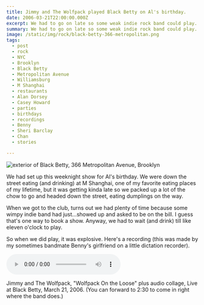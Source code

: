 ```yaml
---
title: Jimmy and The Wolfpack played Black Betty on Al's birthday.
date: 2006-03-21T22:00:00.000Z
excerpt: We had to go on late so some weak indie rock band could play. That was a bad idea on the club's part.
summary: We had to go on late so some weak indie rock band could play. That was a bad idea on the club's part.
image: /static/img/rock/black-betty-366-metropolitan.png
tags:
  - post
  - rock
  - NYC
  - Brooklyn
  - Black Betty
  - Metropolitan Avenue
  - Williamsburg
  - M Shanghai
  - restaurants
  - Alan Dorsey
  - Casey Howard
  - parties
  - birthdays
  - recordings
  - Benny
  - Sheri Barclay
  - Chan
  - stories

---
```


![exterior of Black Betty, 366 Metropolitan Avenue, Brooklyn](/static/img/rock/black-betty-366-metropolitan.png)

We had set up this weeknight show for Al's birthday. We were down the street eating (and drinking) at M Shanghai, one of my favorite eating places of my lifetime, but it was getting kinda late so we packed up a lot of the chow to go and headed down the street, eating dumplings on the way.

When we got to the club, turns out we had plenty of time because some wimpy indie band had just...showed up and asked to be on the bill. I guess that's one way to book a show. Anyway, we had to wait (and drink) till like eleven o'clock to play.

So when we did play, it was explosive. Here's a recording (this was made by my sometimes bandmate Benny's girlfriend on a little dictation recorder).

<audio src="/static/audio/Wolfpack-On-The-Loose-live-at-Black-Betty-March-21-2006.mp3" autobuffer autoloop loop controls></audio>

Jimmy and The Wolfpack, "Wolfpack On the Loose" plus audio collage, Live at Black Betty, March 21, 2006.
(You can forward to 2:30 to come in right where the band does.)